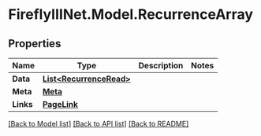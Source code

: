 # FireflyIIINet.Model.RecurrenceArray

## Properties

Name | Type | Description | Notes
------------ | ------------- | ------------- | -------------
**Data** | [**List&lt;RecurrenceRead&gt;**](RecurrenceRead.md) |  | 
**Meta** | [**Meta**](Meta.md) |  | 
**Links** | [**PageLink**](PageLink.md) |  | 

[[Back to Model list]](../README.md#documentation-for-models) [[Back to API list]](../README.md#documentation-for-api-endpoints) [[Back to README]](../README.md)

